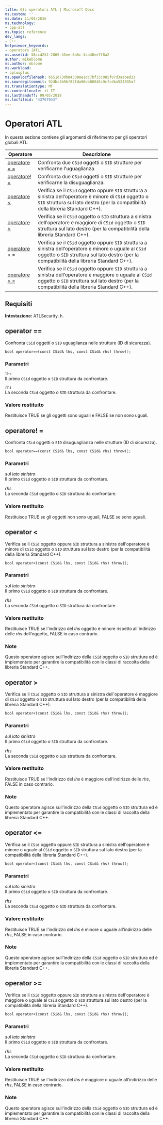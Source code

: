 ```yaml
---
title: Gli operatori ATL | Microsoft Docs
ms.custom: ''
ms.date: 11/04/2016
ms.technology:
- cpp-atl
ms.topic: reference
dev_langs:
- C++
helpviewer_keywords:
- operators [ATL]
ms.assetid: 58ccd252-2869-45ee-8a5c-3ca40ee7f8a2
author: mikeblome
ms.author: mblome
ms.workload:
- cplusplus
ms.openlocfilehash: b651d73db043388e1dc7bf33c085f07d3aabed33
ms.sourcegitcommit: 92dbc4b9bf82fda96da80846c9cfcdba524035af
ms.translationtype: MT
ms.contentlocale: it-IT
ms.lasthandoff: 09/05/2018
ms.locfileid: "43767943"
---
```

# <a name="atl-operators"></a>Operatori ATL

In questa sezione contiene gli argomenti di riferimento per gli operatori globali ATL.

|Operatore|Descrizione|
|--------------|-----------------|
|[operatore = =](#operator_eq_eq)|Confronta due `CSid` oggetti o `SID` strutture per verificarne l'uguaglianza.|
|[operatore! =](#operator_neq)|Confronta due `CSid` oggetti o `SID` strutture per verificarne la disuguaglianza.|
|[operatore <](#operator_lt)|Verifica se il `CSid` oggetto oppure `SID` struttura a sinistra dell'operatore è minore di `CSid` oggetto o `SID` struttura sul lato destro (per la compatibilità della libreria Standard C++).|
|[operatore >](#operator_gt)|Verifica se il `CSid` oggetto o `SID` struttura a sinistra dell'operatore è maggiore di `CSid` oggetto o `SID` struttura sul lato destro (per la compatibilità della libreria Standard C++).|
|[operatore < =](#operator_lt__eq)|Verifica se il `CSid` oggetto oppure `SID` struttura a sinistra dell'operatore è minore o uguale al `CSid` oggetto o `SID` struttura sul lato destro (per la compatibilità della libreria Standard C++).|
|[operatore > =](#operator_gt__eq)|Verifica se il `CSid` oggetto oppure `SID` struttura a sinistra dell'operatore è maggiore o uguale al `CSid` oggetto o `SID` struttura sul lato destro (per la compatibilità della libreria Standard C++).|

## <a name="requirements"></a>Requisiti

**Intestazione:** ATLSecurity. h.

##  <a name="operator_eq_eq"></a>  operator ==

Confronta `CSid` oggetti o `SID` uguaglianza nelle strutture (ID di sicurezza).

```   
bool operator==(const CSid& lhs, const CSid& rhs) throw(); 
```

### <a name="parameters"></a>Parametri

`lhs`  
Il primo `CSid` oggetto o `SID` struttura da confrontare.

`rhs`  
La seconda `CSid` oggetto o `SID` struttura da confrontare.

### <a name="return-value"></a>Valore restituito

Restituisce TRUE se gli oggetti sono uguali e FALSE se non sono uguali.

##  <a name="operator_neq"></a>  operatore! =

Confronta `CSid` oggetti o `SID` disuguaglianza nelle strutture (ID di sicurezza).

```   
bool operator==(const CSid& lhs, const CSid& rhs) throw(); 
```

### <a name="parameters"></a>Parametri

*sul lato sinistro*  
Il primo `CSid` oggetto o `SID` struttura da confrontare.

*rhs*  
La seconda `CSid` oggetto o `SID` struttura da confrontare.

### <a name="return-value"></a>Valore restituito

Restituisce TRUE se gli oggetti non sono uguali, FALSE se sono uguali.

##  <a name="operator_lt"></a>  operator <

Verifica se il `CSid` oggetto oppure `SID` struttura a sinistra dell'operatore è minore di `CSid` oggetto o `SID` struttura sul lato destro (per la compatibilità della libreria Standard C++).

```   
bool operator<(const CSid& lhs, const CSid& rhs) throw(); 
```

### <a name="parameters"></a>Parametri

*sul lato sinistro*  
Il primo `CSid` oggetto o `SID` struttura da confrontare.

*rhs*  
La seconda `CSid` oggetto o `SID` struttura da confrontare.

### <a name="return-value"></a>Valore restituito

Restituisce TRUE se l'indirizzo del *lhs* oggetto è minore rispetto all'indirizzo delle *rhs* dell'oggetto, FALSE in caso contrario.

### <a name="remarks"></a>Note

Questo operatore agisce sull'indirizzo della `CSid` oggetto o `SID` struttura ed è implementato per garantire la compatibilità con le classi di raccolta della libreria Standard C++.

##  <a name="operator_gt"></a>  operator >

Verifica se il `CSid` oggetto o `SID` struttura a sinistra dell'operatore è maggiore di `CSid` oggetto o `SID` struttura sul lato destro (per la compatibilità della libreria Standard C++).

```   
bool operator<(const CSid& lhs, const CSid& rhs) throw(); 
```

### <a name="parameters"></a>Parametri

*sul lato sinistro*  
Il primo `CSid` oggetto o `SID` struttura da confrontare.

*rhs*  
La seconda `CSid` oggetto o `SID` struttura da confrontare.

### <a name="return-value"></a>Valore restituito

Restituisce TRUE se l'indirizzo del *lhs* è maggiore dell'indirizzo delle *rhs*, FALSE in caso contrario.

### <a name="remarks"></a>Note

Questo operatore agisce sull'indirizzo della `CSid` oggetto o `SID` struttura ed è implementato per garantire la compatibilità con le classi di raccolta della libreria Standard C++.

##  <a name="operator_lt__eq"></a>  operator <=

Verifica se il `CSid` oggetto oppure `SID` struttura a sinistra dell'operatore è minore o uguale al `CSid` oggetto o `SID` struttura sul lato destro (per la compatibilità della libreria Standard C++).

```   
bool operator<(const CSid& lhs, const CSid& rhs) throw(); 
```

### <a name="parameters"></a>Parametri

*sul lato sinistro*  
Il primo `CSid` oggetto o `SID` struttura da confrontare.

*rhs*  
La seconda `CSid` oggetto o `SID` struttura da confrontare.

### <a name="return-value"></a>Valore restituito

Restituisce TRUE se l'indirizzo del *lhs* è minore o uguale all'indirizzo delle *rhs*, FALSE in caso contrario.

### <a name="remarks"></a>Note

Questo operatore agisce sull'indirizzo della `CSid` oggetto o `SID` struttura ed è implementato per garantire la compatibilità con le classi di raccolta della libreria Standard C++.

##  <a name="operator_gt__eq"></a>  operator >=

Verifica se il `CSid` oggetto oppure `SID` struttura a sinistra dell'operatore è maggiore o uguale al `CSid` oggetto o `SID` struttura sul lato destro (per la compatibilità della libreria Standard C++).

```   
bool operator<(const CSid& lhs, const CSid& rhs) throw(); 
```

### <a name="parameters"></a>Parametri

*sul lato sinistro*  
Il primo `CSid` oggetto o `SID` struttura da confrontare.

*rhs*  
La seconda `CSid` oggetto o `SID` struttura da confrontare.

### <a name="return-value"></a>Valore restituito

Restituisce TRUE se l'indirizzo del *lhs* è maggiore o uguale all'indirizzo delle *rhs*, FALSE in caso contrario.

### <a name="remarks"></a>Note

Questo operatore agisce sull'indirizzo della `CSid` oggetto o `SID` struttura ed è implementato per garantire la compatibilità con le classi di raccolta della libreria Standard C++.

